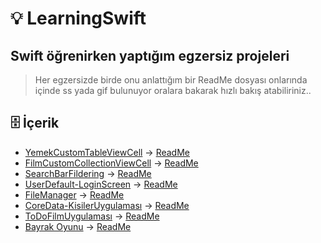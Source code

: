 # 💡 LearningSwift
## Swift öğrenirken yaptığım egzersiz projeleri
> Her egzersizde birde onu anlattığım bir ReadMe dosyası onlarında içinde ss yada gif bulunuyor oralara bakarak hızlı bakış atabiliriniz..


## 🗄 İçerik
+ [YemekCustomTableViewCell](https://github.com/yasinozmeen/LearningSwift/tree/main/37.Uygulama-YemekSepetiUygulaması) -> [ReadMe](https://github.com/yasinozmeen/LearningSwift/tree/main/37.Uygulama-YemekSepetiUygulaması)
+ [FilmCustomCollectionViewCell](https://github.com/yasinozmeen/LearningSwift/tree/main/40.Uygulama-CollectionViewFilmUygulamasi) -> [ReadMe](https://github.com/yasinozmeen/LearningSwift/blob/main/40.Uygulama-CollectionViewFilmUygulamasi/40README.md)
+ [SearchBarFildering](https://github.com/yasinozmeen/LearningSwift/tree/main/41.Uygulama-SearchBarANDTableView) -> [ReadMe](https://github.com/yasinozmeen/LearningSwift/blob/main/41.Uygulama-SearchBarANDTableView/41readME.md)
+ [UserDefault-LoginScreen](https://github.com/yasinozmeen/LearningSwift/tree/main/43.Uygulama-LoginEkraniUserDefault) -> [ReadMe](https://github.com/yasinozmeen/LearningSwift/blob/main/43.Uygulama-LoginEkraniUserDefault/43readMe.md)
+ [FileManager](https://github.com/yasinozmeen/LearningSwift/tree/main/44.Uygulama-FileIslemleri) -> [ReadMe](https://github.com/yasinozmeen/LearningSwift/blob/main/44.Uygulama-FileIslemleri/44ReadMe.md)
+ [CoreData-KisilerUygulaması](https://github.com/yasinozmeen/LearningSwift/tree/main/45.Uygulama-CoreDataKisilerUygulaması) -> [ReadMe](https://github.com/yasinozmeen/LearningSwift/blob/main/45.Uygulama-CoreDataKisilerUygulaması/45ReadMe.md)
+ [ToDoFilmUygulaması](https://github.com/yasinozmeen/LearningSwift/tree/main/DahaSonraizlenecekFilmler) -> [ReadMe](https://github.com/yasinozmeen/LearningSwift/blob/main/DahaSonraizlenecekFilmler/ReadMe.md)
+ [Bayrak Oyunu](https://github.com/yasinozmeen/LearningSwift/tree/main/47.Uygulama-BayrakUygulamasi) -> [ReadMe](https://github.com/yasinozmeen/LearningSwift/blob/main/47.Uygulama-BayrakUygulamasi/47readMe.md)

